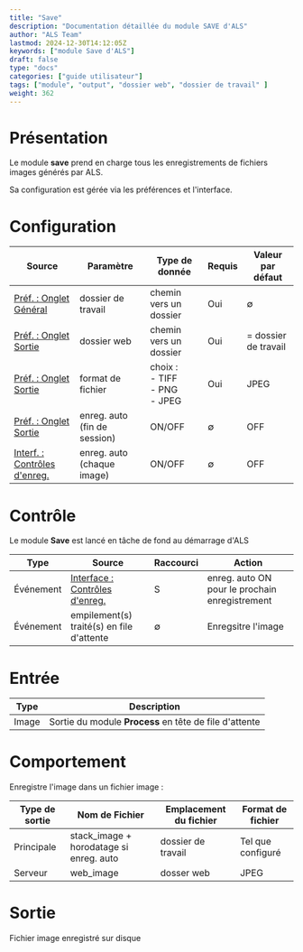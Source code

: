 ```yaml
---
title: "Save"
description: "Documentation détaillée du module SAVE d'ALS"
author: "ALS Team"
lastmod: 2024-12-30T14:12:05Z
keywords: ["module Save d'ALS"]
draft: false
type: "docs"
categories: ["guide utilisateur"] 
tags: ["module", "output", "dossier web", "dossier de travail" ]
weight: 362
---
```


# Présentation

Le module **save** prend en charge tous les enregistrements de fichiers images générés par ALS.

Sa configuration est gérée via les préférences et l'interface.

# Configuration

| Source                        | Paramètre                    | Type de donnée                       | Requis | Valeur par défaut    |
|-------------------------------|------------------------------|--------------------------------------| ------- |----------------------|
| [Préf. : Onglet Général](../../user-guide/preferences/general/#work-folder) | dossier de travail           | chemin vers un dossier               | Oui     | ∅                    |
| [Préf. : Onglet Sortie](../../user-guide/preferences/output/#web-folder) | dossier web                  | chemin vers un dossier               | Oui     | = dossier de travail |
| [Préf. : Onglet Sortie](../../user-guide/preferences/output/#format) | format de fichier            | choix :<br>- TIFF<br>- PNG<br>- JPEG | Oui     | JPEG                 |
| [Préf. : Onglet Sortie](../../user-guide/preferences/output/#session-stop-save) | enreg. auto (fin de session) | ON/OFF                               | ∅     | OFF                  |
| [Interf. : Contrôles d'enreg.](../../user-guide/ui/controls/#save-controls) | enreg. auto (chaque image)   | ON/OFF                               | ∅     | OFF                  |

# Contrôle

Le module **Save** est lancé en tâche de fond au démarrage d'ALS

| Type      | Source                                                                        | Raccourci                     | Action                                         |
|-----------|-------------------------------------------------------------------------------|-------------------------------|------------------------------------------------|
| Événement | [Interface : Contrôles d'enreg.](../../user-guide/ui/controls/#save-controls) | <span class="als-ks">S</span> | enreg. auto ON pour le prochain enregistrement |
| Événement | empilement(s) traité(s) en file d'attente                                     | ∅                            | Enregsitre l'image                             |


# Entrée

| Type  | Description                                            |
|-------|--------------------------------------------------------|
| Image | Sortie du module **Process** en tête de file d'attente |

# Comportement

Enregistre l'image dans un fichier image :

| Type de sortie | Nom de Fichier                          | Emplacement du fichier | Format de fichier |
|-------------|-----------------------------------------|------------------------|-------------------|
| Principale  | stack_image + horodatage si enreg. auto | dossier de travail     | Tel que configuré |
| Serveur     | web_image                               | dosser web             | JPEG              |     

# Sortie

Fichier image enregistré sur disque